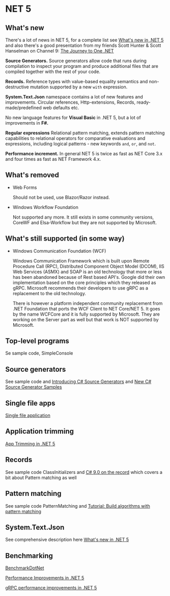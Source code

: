 # NET 5

## What's new

There's a lot of news in NET 5, for a complete list see [What's new in .NET 5](https://docs.microsoft.com/en-us/dotnet/core/dotnet-five) and also there's a good presentation from my friends Scott Hunter & Scott Hanselman on Channel 9: [The Journey to One .NET](https://channel9.msdn.com/Events/Build/2020/BOD106)

**Source Generators.** Source generators allow code that runs during compilation to inspect your program and produce additional files that are compiled together with the rest of your code.

**Records.** Reference types with value-based equality semantics and non-destructive mutation supported by a new `with` expression.

**System.Text.Json** namespace contains a lot of new features and improvements. Circular references, Http-extensions, Records, ready-made/predefined web defaults etc.  

No new language features for **Visual Basic** in .NET 5, but a lot of improvements in **F#.**

**Regular expressions** Relational pattern matching, extends pattern matching capabilities to relational operators for comparative evaluations and expressions, including logical patterns - new keywords `and`, `or`, and `not`.

**Performance increment.** In general NET 5 is twice as fast as NET Core 3.x and four times as fast as NET Framework 4.x.

## What's removed

* Web Forms

  Should not be used, use Blazor/Razor instead.

* Windows Workflow Foundation

  Not supported any more. It still exists in some community versions, CoreWF and Elsa-Workflow but they are not supported by Microsoft. 

## What's still supported (in some way)

* Windows Communication Foundation (WCF)

  Windows Communication Framework which is built upon Remote Procedure Call (RPC), Distributed Component Object Model (DCOM), IIS Web Services (ASMX) and SOAP is an old technology that more or less has been abandoned because of Rest based API's. Google did their own implementation based on the core principles which they released as gRPC. Microsoft recommends their developers to use gRPC as a replacement to the old technology. 

  There is however a platform independent community replacement from .NET Foundation that ports the WCF Client to NET Core/NET 5. It goes by the name WCFCore and it is fully supported by Microsoft. They are working on the Server part as well but that work is NOT supported by Microsoft.

## Top-level programs

Se sample code, SimpleConsole

## Source generators

See sample code  and [Introducing C# Source Generators](https://devblogs.microsoft.com/dotnet/introducing-c-source-generators/) and [New C# Source Generator Samples](https://devblogs.microsoft.com/dotnet/new-c-source-generator-samples/)

## Single file apps

[Single file application](https://docs.microsoft.com/en-us/dotnet/core/deploying/single-file)

## Application trimming

[App Trimming in .NET 5](https://devblogs.microsoft.com/dotnet/app-trimming-in-net-5/)

## Records

See sample code ClassInitializers and [C# 9.0 on the record](https://devblogs.microsoft.com/dotnet/c-9-0-on-the-record/) which covers a bit about Pattern matching as well

## Pattern matching

See sample code PatternMatching and [Tutorial: Build algorithms with pattern matching](https://docs.microsoft.com/en-us/dotnet/csharp/tutorials/pattern-matching)

## System.Text.Json

See comprehensive description here [What's new in .NET 5](https://docs.microsoft.com/en-us/dotnet/core/dotnet-five#systemtextjson-new-features)

## Benchmarking

[BenchmarkDotNet](https://benchmarkdotnet.org/)

[Performance Improvements in .NET 5](https://devblogs.microsoft.com/dotnet/performance-improvements-in-net-5/)

[gRPC performance improvements in .NET 5](https://devblogs.microsoft.com/aspnet/grpc-performance-improvements-in-net-5/)